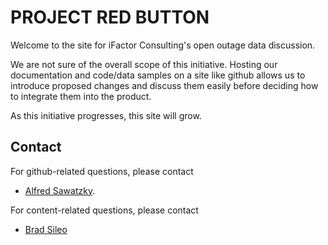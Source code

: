 # PROJECT RED BUTTON

Welcome to the site for iFactor Consulting's open outage data discussion.

We are not sure of the overall scope of this initiative.  Hosting our documentation and code/data samples on a site like github allows us to introduce proposed changes and discuss them easily before deciding how to integrate them into the product.

As this initiative progresses, this site will grow.


## Contact
For github-related questions, please contact
* [Alfred Sawatzky](mailto:alfred@ifactorconsulting.com).

For content-related questions, please contact
* [Brad Sileo](mailto:brad@ifactorconsulting.com) 
